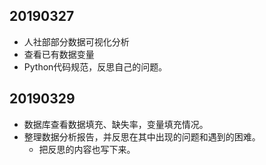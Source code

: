 ## 20190327

- 人社部部分数据可视化分析
- 查看已有数据变量
- Python代码规范，反思自己的问题。

## 20190329

- 数据库查看数据填充、缺失率，变量填充情况。
- 整理数据分析报告，并反思在其中出现的问题和遇到的困难。
  - 把反思的内容也写下来。